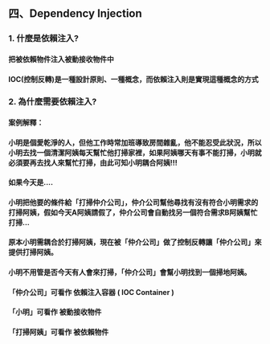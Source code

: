 ## 四、Dependency Injection
### 1. 什麼是依賴注入?
#### 把被依賴物件注入被動接收物件中
#### IOC(控制反轉)是一種設計原則、一種概念，而依賴注入則是實現這種概念的方式

### 2. 為什麼需要依賴注入?
#### 案例解釋：
#### 小明是個愛乾淨的人，但他工作時常加班導致房間雜亂，他不能忍受此狀況，所以小明去找一個清潔阿姨每天幫忙他打掃家裡，如果阿姨哪天有事不能打掃，小明就必須要再去找人來幫忙打掃，由此可知小明耦合阿姨!!!
#### 如果今天是....
#### 小明把他要的條件給「打掃仲介公司」，仲介公司幫他尋找有沒有符合小明需求的打掃阿姨，假如今天A阿姨請假了，仲介公司會自動找另一個符合需求B阿姨幫忙打掃...
#### 原本小明需耦合於打掃阿姨，現在被「仲介公司」做了控制反轉讓「仲介公司」來提供打掃阿姨。
#### 小明不用管是否今天有人會來打掃，「仲介公司」會幫小明找到一個掃地阿姨。
#### 「仲介公司」可看作 依賴注入容器 ( IOC Container )
#### 「小明」可看作 被動接收物件
#### 「打掃阿姨」可看作 被依賴物件